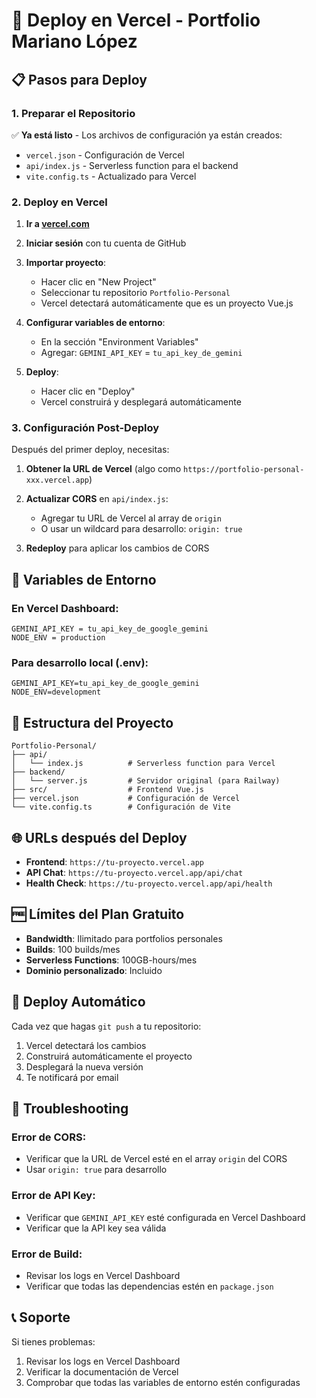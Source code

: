 # 🚀 Deploy en Vercel - Portfolio Mariano López

## 📋 Pasos para Deploy

### 1. Preparar el Repositorio
✅ **Ya está listo** - Los archivos de configuración ya están creados:
- `vercel.json` - Configuración de Vercel
- `api/index.js` - Serverless function para el backend
- `vite.config.ts` - Actualizado para Vercel

### 2. Deploy en Vercel

1. **Ir a [vercel.com](https://vercel.com)**
2. **Iniciar sesión** con tu cuenta de GitHub
3. **Importar proyecto**:
   - Hacer clic en "New Project"
   - Seleccionar tu repositorio `Portfolio-Personal`
   - Vercel detectará automáticamente que es un proyecto Vue.js

4. **Configurar variables de entorno**:
   - En la sección "Environment Variables"
   - Agregar: `GEMINI_API_KEY` = `tu_api_key_de_gemini`

5. **Deploy**:
   - Hacer clic en "Deploy"
   - Vercel construirá y desplegará automáticamente

### 3. Configuración Post-Deploy

Después del primer deploy, necesitas:

1. **Obtener la URL de Vercel** (algo como `https://portfolio-personal-xxx.vercel.app`)

2. **Actualizar CORS** en `api/index.js`:
   - Agregar tu URL de Vercel al array de `origin`
   - O usar un wildcard para desarrollo: `origin: true`

3. **Redeploy** para aplicar los cambios de CORS

## 🔧 Variables de Entorno

### En Vercel Dashboard:
```
GEMINI_API_KEY = tu_api_key_de_google_gemini
NODE_ENV = production
```

### Para desarrollo local (.env):
```
GEMINI_API_KEY=tu_api_key_de_google_gemini
NODE_ENV=development
```

## 📁 Estructura del Proyecto

```
Portfolio-Personal/
├── api/
│   └── index.js          # Serverless function para Vercel
├── backend/
│   └── server.js         # Servidor original (para Railway)
├── src/                  # Frontend Vue.js
├── vercel.json           # Configuración de Vercel
└── vite.config.ts        # Configuración de Vite
```

## 🌐 URLs después del Deploy

- **Frontend**: `https://tu-proyecto.vercel.app`
- **API Chat**: `https://tu-proyecto.vercel.app/api/chat`
- **Health Check**: `https://tu-proyecto.vercel.app/api/health`

## 🆓 Límites del Plan Gratuito

- **Bandwidth**: Ilimitado para portfolios personales
- **Builds**: 100 builds/mes
- **Serverless Functions**: 100GB-hours/mes
- **Dominio personalizado**: Incluido

## 🔄 Deploy Automático

Cada vez que hagas `git push` a tu repositorio:
1. Vercel detectará los cambios
2. Construirá automáticamente el proyecto
3. Desplegará la nueva versión
4. Te notificará por email

## 🐛 Troubleshooting

### Error de CORS:
- Verificar que la URL de Vercel esté en el array `origin` del CORS
- Usar `origin: true` para desarrollo

### Error de API Key:
- Verificar que `GEMINI_API_KEY` esté configurada en Vercel Dashboard
- Verificar que la API key sea válida

### Error de Build:
- Revisar los logs en Vercel Dashboard
- Verificar que todas las dependencias estén en `package.json`

## 📞 Soporte

Si tienes problemas:
1. Revisar los logs en Vercel Dashboard
2. Verificar la documentación de Vercel
3. Comprobar que todas las variables de entorno estén configuradas
